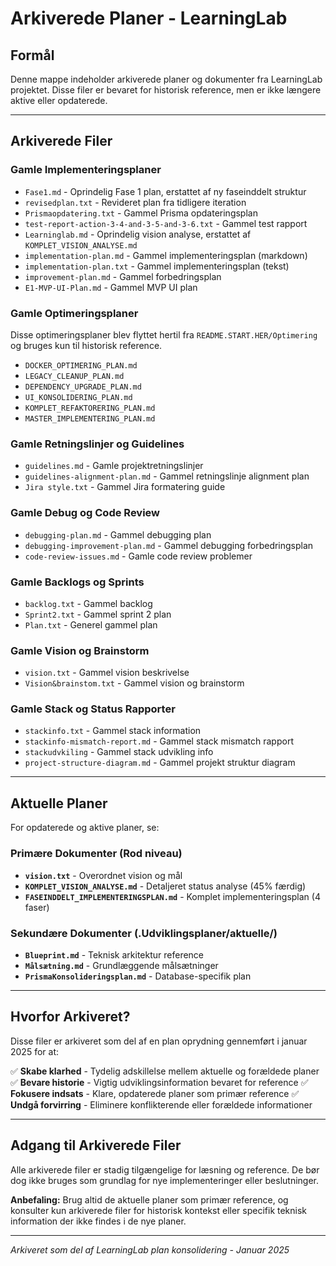 # Arkiverede Planer - LearningLab

## Formål

Denne mappe indeholder arkiverede planer og dokumenter fra LearningLab projektet. Disse filer er bevaret for historisk reference, men er ikke længere aktive eller opdaterede.

---

## Arkiverede Filer

### Gamle Implementeringsplaner

- `Fase1.md` - Oprindelig Fase 1 plan, erstattet af ny faseinddelt struktur
- `revisedplan.txt` - Revideret plan fra tidligere iteration
- `Prismaopdatering.txt` - Gammel Prisma opdateringsplan
- `test-report-action-3-4-and-3-5-and-3-6.txt` - Gammel test rapport
- `Learninglab.md` - Oprindelig vision analyse, erstattet af `KOMPLET_VISION_ANALYSE.md`
- `implementation-plan.md` - Gammel implementeringsplan (markdown)
- `implementation-plan.txt` - Gammel implementeringsplan (tekst)
- `improvement-plan.md` - Gammel forbedringsplan
- `E1-MVP-UI-Plan.md` - Gammel MVP UI plan

### Gamle Optimeringsplaner
Disse optimeringsplaner blev flyttet hertil fra `README.START.HER/Optimering` og bruges kun til historisk reference.
- `DOCKER_OPTIMERING_PLAN.md`
- `LEGACY_CLEANUP_PLAN.md`
- `DEPENDENCY_UPGRADE_PLAN.md`
- `UI_KONSOLIDERING_PLAN.md`
- `KOMPLET_REFAKTORERING_PLAN.md`
- `MASTER_IMPLEMENTERING_PLAN.md`

### Gamle Retningslinjer og Guidelines

- `guidelines.md` - Gamle projektretningslinjer
- `guidelines-alignment-plan.md` - Gammel retningslinje alignment plan
- `Jira style.txt` - Gammel Jira formatering guide

### Gamle Debug og Code Review

- `debugging-plan.md` - Gammel debugging plan
- `debugging-improvement-plan.md` - Gammel debugging forbedringsplan
- `code-review-issues.md` - Gamle code review problemer

### Gamle Backlogs og Sprints

- `backlog.txt` - Gammel backlog
- `Sprint2.txt` - Gammel sprint 2 plan
- `Plan.txt` - Generel gammel plan

### Gamle Vision og Brainstorm

- `vision.txt` - Gammel vision beskrivelse
- `Vision&brainstom.txt` - Gammel vision og brainstorm

### Gamle Stack og Status Rapporter

- `stackinfo.txt` - Gammel stack information
- `stackinfo-mismatch-report.md` - Gammel stack mismatch rapport
- `stackudvkiling` - Gammel stack udvikling info
- `project-structure-diagram.md` - Gammel projekt struktur diagram

---

## Aktuelle Planer

For opdaterede og aktive planer, se:

### Primære Dokumenter (Rod niveau)

- **`vision.txt`** - Overordnet vision og mål
- **`KOMPLET_VISION_ANALYSE.md`** - Detaljeret status analyse (45% færdig)
- **`FASEINDDELT_IMPLEMENTERINGSPLAN.md`** - Komplet implementeringsplan (4 faser)

### Sekundære Dokumenter (.Udviklingsplaner/aktuelle/)

- **`Blueprint.md`** - Teknisk arkitektur reference
- **`Målsætning.md`** - Grundlæggende målsætninger
- **`PrismaKonsolideringsplan.md`** - Database-specifik plan

---

## Hvorfor Arkiveret?

Disse filer er arkiveret som del af en plan oprydning gennemført i januar 2025 for at:

✅ **Skabe klarhed** - Tydelig adskillelse mellem aktuelle og forældede planer
✅ **Bevare historie** - Vigtig udviklingsinformation bevaret for reference
✅ **Fokusere indsats** - Klare, opdaterede planer som primær reference
✅ **Undgå forvirring** - Eliminere konflikterende eller forældede informationer

---

## Adgang til Arkiverede Filer

Alle arkiverede filer er stadig tilgængelige for læsning og reference. De bør dog ikke bruges som grundlag for nye implementeringer eller beslutninger.

**Anbefaling:** Brug altid de aktuelle planer som primær reference, og konsulter kun arkiverede filer for historisk kontekst eller specifik teknisk information der ikke findes i de nye planer.

---

_Arkiveret som del af LearningLab plan konsolidering - Januar 2025_
